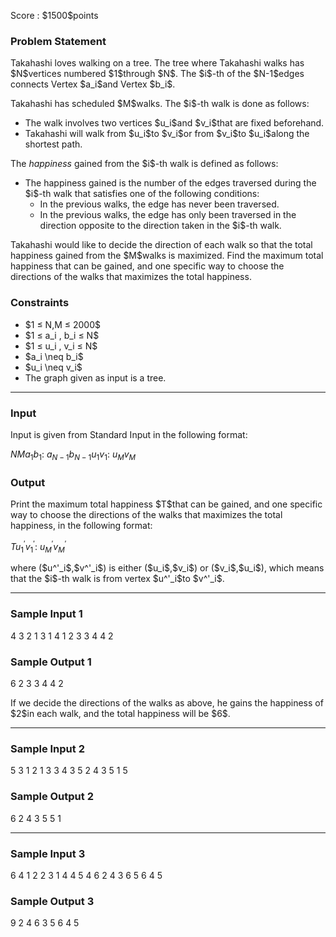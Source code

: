 
<div>

<span>

<span>

<p>
Score : $1500$points
</p>

<div>

<section>

### **Problem Statement**

<p>
Takahashi loves walking on a tree.
The tree where Takahashi walks has $N$vertices numbered $1$through $N$.
The $i$-th of the $N-1$edges connects Vertex $a_i$and Vertex $b_i$.
</p>

<p>
Takahashi has scheduled $M$walks. The $i$-th walk is done as follows:
</p>

<ul>

<li>
The walk involves two vertices $u_i$and $v_i$that are fixed beforehand.
</li>

<li>
Takahashi will walk from $u_i$to $v_i$or from $v_i$to $u_i$along the shortest path.
</li>

</ul>

<p>
The 
<em>
happiness
</em>
gained from the $i$-th walk is defined as follows:
</p>

<ul>

<li>
The happiness gained is the number of the edges traversed during the $i$-th walk that satisfies one of the following conditions:
<ul>

<li>
In the previous walks, the edge has never been traversed.
</li>

<li>
In the previous walks, the edge has only been traversed in the direction opposite to the direction taken in the $i$-th walk.
</li>

</ul>

</li>

</ul>

<p>
Takahashi would like to decide the direction of each walk so that the total happiness gained from the $M$walks is maximized.
Find the maximum total happiness that can be gained, and one specific way to choose the directions of the walks that maximizes the total happiness.
</p>

</section>

</div>

<div>

<section>

### **Constraints**

<ul>

<li>
$1 ≤ N,M ≤ 2000$
</li>

<li>
$1 ≤ a_i , b_i ≤ N$
</li>

<li>
$1 ≤ u_i , v_i ≤ N$
</li>

<li>
$a_i \neq b_i$
</li>

<li>
$u_i \neq v_i$
</li>

<li>
The graph given as input is a tree.
</li>

</ul>

</section>

</div>

---

<div>

<div>

<section>

### **Input**

<p>
Input is given from Standard Input in the following format:
</p>

<div>

$N$$M$$a_1$$b_1$:
$a_{N-1}$$b_{N-1}$$u_1$$v_1$:
$u_M$$v_M$
</div>

</section>

</div>

<div>

<section>

### **Output**

<p>
Print the maximum total happiness $T$that can be gained, and one specific way to choose the directions of the walks that maximizes the total happiness, in the following format:
</p>

<div>

$T$$u^'_1$$v^'_1$:
$u^'_M$$v^'_M$
</div>

<p>
where ($u^'_i$,$v^'_i$) is either ($u_i$,$v_i$) or ($v_i$,$u_i$), which means that the $i$-th walk is from vertex $u^'_i$to $v^'_i$.
</p>

</section>

</div>

</div>

---

<div>

<section>

### **Sample Input 1**

<div>

4 3
2 1
3 1
4 1
2 3
3 4
4 2

</div>

</section>

</div>

<div>

<section>

### **Sample Output 1**

<div>

6
2 3
3 4
4 2

</div>

<p>
If we decide the directions of the walks as above, he gains the happiness of $2$in each walk, and the total happiness will be $6$.
</p>

</section>

</div>

---

<div>

<section>

### **Sample Input 2**

<div>

5 3
1 2
1 3
3 4
3 5
2 4
3 5
1 5

</div>

</section>

</div>

<div>

<section>

### **Sample Output 2**

<div>

6
2 4
3 5
5 1

</div>

</section>

</div>

---

<div>

<section>

### **Sample Input 3**

<div>

6 4
1 2
2 3
1 4
4 5
4 6
2 4
3 6
5 6
4 5

</div>

</section>

</div>

<div>

<section>

### **Sample Output 3**

<div>

9
2 4
6 3
5 6
4 5

</div>

</section>

</div>

</span>

</span>

</div>
